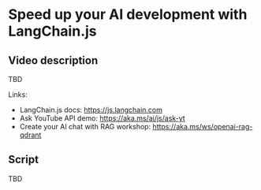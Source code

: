 # Speed up your AI development with LangChain.js

## Video description

TBD

Links:
- LangChain.js docs: https://js.langchain.com
- Ask YouTube API demo: https://aka.ms/ai/js/ask-yt
- Create your AI chat with RAG workshop: https://aka.ms/ws/openai-rag-qdrant

## Script

TBD


